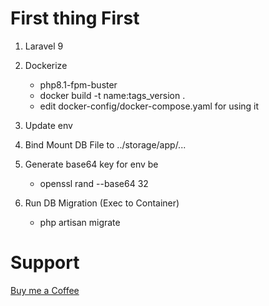 # First thing First

1. Laravel 9
2. Dockerize
   - php8.1-fpm-buster
   - docker build -t name:tags_version .
   - edit docker-config/docker-compose.yaml for using it
3. Update env 
4. Bind Mount DB File to ../storage/app/...
5. Generate base64 key for env be
   - openssl rand --base64 32
  
6. Run DB Migration (Exec to Container)
   - php artisan migrate

# Support

[Buy me a Coffee](https://trakteer.id/captainAldi/link)